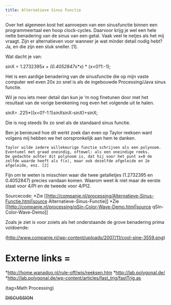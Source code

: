 ```yaml
---
title: Alternatieve Sinus Functie
---
```

Over het algemeen kost het aanroepen van een sinusfunctie binnen een programmeertaal een hoop clock-cycles. Daarvoor krijg je wel een hele nette benadering van de sinus van een getal. Vaak veel te netjes als het mij vraagt. Zijn er alternatieven voor wanneer je wat minder detail nodig hebt? Ja, en die zijn een stuk sneller. [1].

Wat dacht je van:

  sinX = 1.2732395*x + (0.4052847*x*x) * (x<0?1:-1);

Het is een aardige benadering van de sinusfunctie die op mijn vaste computer wel even 20x zo snel is als de ingebouwde Processing/Java sinus functie.

Wil je nou iets meer detail dan kun je ‘m nog finetunen door met het resultaat van de vorige berekening nog even het volgende uit te halen.

  sinX= .225*((x<0?-1:1)*sinX*sinX-sinX)+sinX;

Die is nog steeds 9x zo snel als de standaard sinus functie.

Ben je benieuwd hoe dit werkt zoek dan even op Taylor reeksen want volgens mij hebben we het oorspronkelijk aan hem te danken.

    Taylor wilde iedere willekeurige functie schrijven als een polynoom.
    Eventueel met graad oneindig, oftewel: als een oneindige reeks.
    De gedachte achter dit polynoom is, dat hij voor het punt x=0 de
    zelfde waarde heeft als f(x), maar ook dezelfde afgeleide en 2e
    afgeleide, enz. [2]

Fijn om te weten is misschien waar die twee getalletjes (1.2732395 en 0.4052847) precies vandaan komen. Waarom weet ik niet maar de eerste staat voor 4/PI en de tweede voor 4/PI2.

Sourcecode:
*Zie [[http://companje.nl/processing/Alternatieve-Sinus-Functie.html|source Alternatieve-Sinus-Functie]]
*Zie [[http://companje.nl/processing/qSin-Color-Wave-Demo.html|source qSin-Color-Wave-Demo]]

Zoals je ziet is voor zoiets als het onderstaande de grove benadering prima voldoende:

(http://www.companje.nl/wp-content/uploads/2007/11/cool-sine-3559.png)

#  Externe links =
*http://home.wanadoo.nl/rule-off/wis/reeksen.htm
*http://lab.polygonal.de/
*http://lab.polygonal.de/wp-content/articles/fast_trig/fastTrig.as

(tag>Math Processing)

~~DISCUSSION~~
